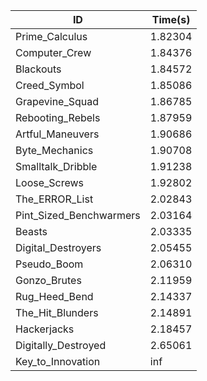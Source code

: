 |ID|Time(s)|
|-|-|
|Prime_Calculus|1.82304|
|Computer_Crew|1.84376|
|Blackouts|1.84572|
|Creed_Symbol|1.85086|
|Grapevine_Squad|1.86785|
|Rebooting_Rebels|1.87959|
|Artful_Maneuvers|1.90686|
|Byte_Mechanics|1.90708|
|Smalltalk_Dribble|1.91238|
|Loose_Screws|1.92802|
|The_ERROR_List|2.02843|
|Pint_Sized_Benchwarmers|2.03164|
|Beasts|2.03335|
|Digital_Destroyers|2.05455|
|Pseudo_Boom|2.06310|
|Gonzo_Brutes|2.11959|
|Rug_Heed_Bend|2.14337|
|The_Hit_Blunders|2.14891|
|Hackerjacks|2.18457|
|Digitally_Destroyed|2.65061|
|Key_to_Innovation|inf|
